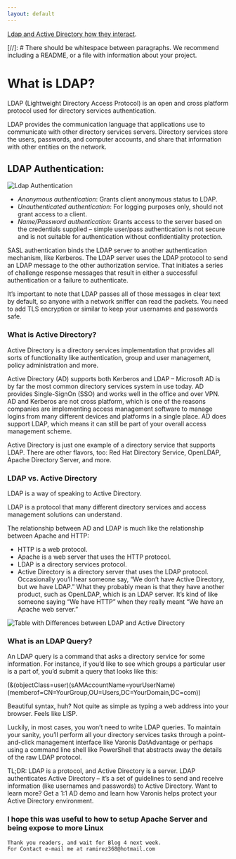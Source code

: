 ```yaml
---
layout: default
---
```



[Ldap and Active Directory how they interact](https://www.youtube.com/watch?v=QyhNaY5O468&t=1s).

[//]: #  There should be whitespace between paragraphs. We recommend including a README, or a file with information about your project.

# What is LDAP?
LDAP (Lightweight Directory Access Protocol) is an open and cross platform protocol used for directory services authentication.

LDAP provides the communication language that applications use to communicate with other directory services servers. Directory services store the users, passwords, and computer accounts, and share that information with other entities on the network.



## LDAP Authentication:
![Ldap Authentication](https://api.softwarekeep.com/media/nimbus/helpcenter/LDAP_Authentification.png)

* _Anonymous authentication_: Grants client anonymous status to LDAP.
* _Unauthenticated authentication_: For logging purposes only, should not grant access to a client.
* _Name/Password authentication_: Grants access to the server based on the credentials supplied – simple user/pass authentication is not secure and is not suitable for authentication without confidentiality protection.

SASL authentication binds the LDAP server to another authentication mechanism, like Kerberos. The LDAP server uses the LDAP protocol to send an LDAP message to the other authorization service. That initiates a series of challenge response messages that result in either a successful authentication or a failure to authenticate.

It’s important to note that LDAP passes all of those messages in clear text by default, so anyone with a network sniffer can read the packets. You need to add TLS encryption or similar to keep your usernames and passwords safe.

### What is Active Directory?
Active Directory is a directory services implementation that provides all sorts of functionality like authentication, group and user management, policy administration and more.

Active Directory (AD) supports both Kerberos and LDAP – Microsoft AD is by far the most common directory services system in use today. AD provides Single-SignOn (SSO) and works well in the office and over VPN. AD and Kerberos are not cross platform, which is one of the reasons companies are implementing access management software to manage logins from many different devices and platforms in a single place. AD does support LDAP, which means it can still be part of your overall access management scheme.

Active Directory is just one example of a directory service that supports LDAP. There are other flavors, too: Red Hat Directory Service, OpenLDAP, Apache Directory Server, and more.



### LDAP vs. Active Directory
LDAP is a way of speaking to Active Directory.

LDAP is a protocol that many different directory services and access management solutions can understand.

The relationship between AD and LDAP is much like the relationship between Apache and HTTP:

* HTTP is a web protocol.
* Apache is a web server that uses the HTTP protocol.
* LDAP is a directory services protocol.
* Active Directory is a directory server that uses the LDAP protocol.
Occasionally you’ll hear someone say, “We don’t have Active Directory, but we have LDAP.” What they probably mean is that they have another product, such as OpenLDAP, which is an LDAP server.
It’s kind of like someone saying “We have HTTP” when they really meant “We have an Apache web server.”



![Table with Differences between LDAP and Active Directory ](https://ipwithease.com/wp-content/uploads/2020/06/LDAP-VS-AD-TABLE.jpg)

### What is an LDAP Query?
An LDAP query is a command that asks a directory service for some information. For instance, if you’d like to see which groups a particular user is a part of, you’d submit a query that looks like this:

(&(objectClass=user)(sAMAccountName=yourUserName)
(memberof=CN=YourGroup,OU=Users,DC=YourDomain,DC=com))

Beautiful syntax, huh? Not quite as simple as typing a web address into your browser. Feels like LISP.

Luckily, in most cases, you won’t need to write LDAP queries. To maintain your sanity, you’ll perform all your directory services tasks through a point-and-click management interface like Varonis DatAdvantage or perhaps using a command line shell like PowerShell that abstracts away the details of the raw LDAP protocol.

TL;DR: LDAP is a protocol, and Active Directory is a server. LDAP authenticates Active Directory – it’s a set of guidelines to send and receive information (like usernames and passwords) to Active Directory. Want to learn more? Get a 1:1 AD demo and learn how Varonis helps protect your Active Directory environment.


### I hope this was useful to how to setup Apache Server and being expose to more Linux


```
Thank you readers, and wait for Blog 4 next week.
For Contact e-mail me at ramirez368@hotmail.com

```
